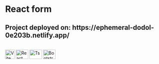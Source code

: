 <h1>React form</h1>

<h2> Project deployed on: https://ephemeral-dodol-0e203b.netlify.app/</h2>

<div style="display: inline_block"><br>
    <img align="center" alt="Vite" height="30" width="30"       src="https://camo.githubusercontent.com/61e102d7c605ff91efedb9d7e47c1c4a07cef59d3e1da202fd74f4772122ca4e/68747470733a2f2f766974656a732e6465762f6c6f676f2e737667" />
    <img align="center" alt="React" height="30" width="40" src="https://cdn.jsdelivr.net/gh/devicons/devicon/icons/react/react-original.svg" />
    <img align="center" alt="Ts" height="30" width="40" src="https://cdn.jsdelivr.net/gh/devicons/devicon/icons/typescript/typescript-plain.svg" />
    <img align="center" alt="Bootstrap" height="30" width="40"src="https://cdn.jsdelivr.net/gh/devicons/devicon/icons/bootstrap/bootstrap-original.svg" />
</div>
